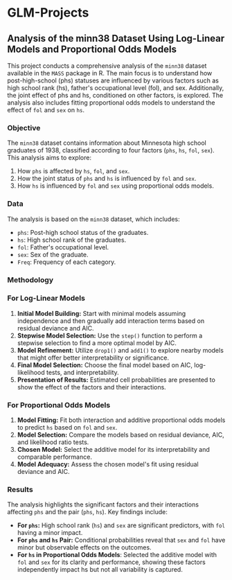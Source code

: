 # GLM-Projects

## Analysis of the minn38 Dataset Using Log-Linear Models and Proportional Odds Models
This project conducts a comprehensive analysis of the `minn38` dataset available in the `MASS` package in R. The main focus is to understand how post-high-school (phs) statuses are influenced by various factors such as high school rank (hs), father's occupational level (fol), and sex. Additionally, the joint effect of phs and hs, conditioned on other factors, is explored. The analysis also includes fitting proportional odds models to understand the effect of `fol` and `sex` on `hs`.

### Objective

The `minn38` dataset contains information about Minnesota high school graduates of 1938, classified according to four factors (`phs`, `hs`, `fol`, `sex`). This analysis aims to explore:
1. How `phs` is affected by `hs`, `fol`, and `sex`.
2. How the joint status of `phs` and `hs` is influenced by `fol` and `sex`.
3. How `hs` is influenced by `fol` and `sex` using proportional odds models.

### Data

The analysis is based on the `minn38` dataset, which includes:
- `phs`: Post-high school status of the graduates.
- `hs`: High school rank of the graduates.
- `fol`: Father's occupational level.
- `sex`: Sex of the graduate.
- `Freq`: Frequency of each category.

### Methodology

### For Log-Linear Models
1. **Initial Model Building:** Start with minimal models assuming independence and then gradually add interaction terms based on residual deviance and AIC.
2. **Stepwise Model Selection:** Use the `step()` function to perform a stepwise selection to find a more optimal model by AIC.
3. **Model Refinement:** Utilize `drop1()` and `add1()` to explore nearby models that might offer better interpretability or significance.
4. **Final Model Selection:** Choose the final model based on AIC, log-likelihood tests, and interpretability.
5. **Presentation of Results:** Estimated cell probabilities are presented to show the effect of the factors and their interactions.

### For Proportional Odds Models
1. **Model Fitting:** Fit both interaction and additive proportional odds models to predict `hs` based on `fol` and `sex`.
2. **Model Selection:** Compare the models based on residual deviance, AIC, and likelihood ratio tests.
3. **Chosen Model:** Select the additive model for its interpretability and comparable performance.
4. **Model Adequacy:** Assess the chosen model's fit using residual deviance and AIC.

### Results

The analysis highlights the significant factors and their interactions affecting `phs` and the pair (`phs`, `hs`). Key findings include:

- **For `phs`:** High school rank (`hs`) and `sex` are significant predictors, with `fol` having a minor impact.
- **For `phs` and `hs` Pair:** Conditional probabilities reveal that `sex` and `fol` have minor but observable effects on the outcomes.
- **For `hs` in Proportional Odds Models**: Selected the additive model with `fol` and `sex` for its clarity and performance, showing these factors independently impact hs but not all variability is captured.
